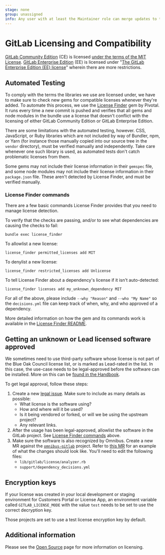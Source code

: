 ```yaml
---
stage: none
group: unassigned
info: Any user with at least the Maintainer role can merge updates to this content. For details, see https://docs.gitlab.com/ee/development/development_processes.html#development-guidelines-review.
---
```


# GitLab Licensing and Compatibility

[GitLab Community Edition](https://gitlab.com/gitlab-org/gitlab-foss/) (CE) is licensed [under the terms of the MIT License](https://gitlab.com/gitlab-org/gitlab-foss/blob/master/LICENSE). [GitLab Enterprise Edition](https://gitlab.com/gitlab-org/gitlab/) (EE) is licensed under "[The GitLab Enterprise Edition (EE) license](https://gitlab.com/gitlab-org/gitlab/-/blob/master/ee/LICENSE)" wherein there are more restrictions.

## Automated Testing

To comply with the terms the libraries we use are licensed under, we have to make sure to check new gems for compatible licenses whenever they're added. To automate this process, we use the [License Finder](https://github.com/pivotal/LicenseFinder) gem by Pivotal. It runs every time a new commit is pushed and verifies that all gems and node modules in the bundle use a license that doesn't conflict with the licensing of either GitLab Community Edition or GitLab Enterprise Edition.

There are some limitations with the automated testing, however. CSS, JavaScript, or Ruby libraries which are not included by way of Bundler, npm, or Yarn (for instance those manually copied into our source tree in the `vendor` directory), must be verified manually and independently. Take care whenever one such library is used, as automated tests don't catch problematic licenses from them.

Some gems may not include their license information in their `gemspec` file, and some node modules may not include their license information in their `package.json` file. These aren't detected by License Finder, and must be verified manually.

### License Finder commands

There are a few basic commands License Finder provides that you need to manage license detection.

To verify that the checks are passing, and/or to see what dependencies are causing the checks to fail:

```shell
bundle exec license_finder
```

To allowlist a new license:

```shell
license_finder permitted_licenses add MIT
```

To denylist a new license:

```shell
license_finder restricted_licenses add Unlicense
```

To tell License Finder about a dependency's license if it isn't auto-detected:

```shell
license_finder licenses add my_unknown_dependency MIT
```

For all of the above, please include `--why "Reason"` and `--who "My Name"` so the `decisions.yml` file can keep track of when, why, and who approved of a dependency.

More detailed information on how the gem and its commands work is available in the [License Finder README](https://github.com/pivotal/LicenseFinder).

## Getting an unknown or Lead licensed software approved

We sometimes need to use third-party software whose license is not part of the Blue Oak Council
license list, or is marked as Lead-rated in the list. In this case, the use-case needs to be
legal-approved before the software can be installed. More on this can be [found in the Handbook](https://about.gitlab.com/handbook/legal/product/#using-open-source-software).

To get legal approval, follow these steps:

1. Create a new [legal issue](https://gitlab.com/gitlab-com/legal-and-compliance/-/issues/new?issuable_template=general-legal-template). Make sure to include as many details as possible:
   - What license is the software using?
   - How and where will it be used?
   - Is it being vendored or forked, or will we be using the upstream project?
   - Any relevant links.
1. After the usage has been legal-approved, allowlist the software in the GitLab project.
   See [License Finder commands](#license-finder-commands) above.
1. Make sure the software is also recognized by Omnibus. Create a new MR against the [`omnibus-gitlab`](https://gitlab.com/gitlab-org/omnibus-gitlab)
   project. Refer to [this MR](https://gitlab.com/gitlab-org/omnibus-gitlab/-/merge_requests/6870)
   for an example of what the changes should look like. You'll need to edit the following files:
   - `lib/gitlab/license/analyzer.rb`
   - `support/dependency_decisions.yml`

## Encryption keys

If your license was created in your local development or staging environment for Customers Portal or License App, an environment variable called `GITLAB_LICENSE_MODE` with the value `test` needs to be set to use the correct decryption key.

Those projects are set to use a test license encryption key by default.

## Additional information

Please see the [Open Source](https://about.gitlab.com/handbook/engineering/open-source/#using-open-source-libraries) page for more information on licensing.

